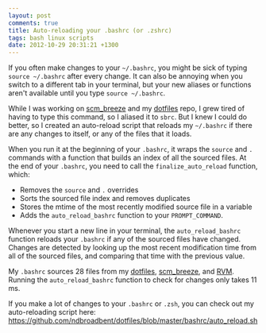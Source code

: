 ```yaml
---
layout: post
comments: true
title: Auto-reloading your .bashrc (or .zshrc)
tags: bash linux scripts
date: 2012-10-29 20:31:21 +1300
---
```


If you often make changes to your `~/.bashrc`, you might be sick of typing `source ~/.bashrc` after every change.
It can also be annoying when you switch to a different tab in your terminal, but your new aliases or functions aren't available until you type `source ~/.bashrc`.

While I was working on [scm_breeze](https://github.com/ndbroadbent/scm_breeze) and my [dotfiles](https://github.com/ndbroadbent/dotfiles) repo, I grew tired of having to type this command, so I aliased it to `sbrc`. But I knew I could do better, so I created an auto-reload script that reloads my `~/.bashrc` if there are any changes to itself, or any of the files that it loads.

When you run it at the beginning of your `.bashrc`, it wraps the `source` and `.` commands with a function that builds an index of all the sourced files. At the end of your `.bashrc`, you need to call the `finalize_auto_reload` function, which:

* Removes the `source` and `.` overrides
* Sorts the sourced file index and removes duplicates
* Stores the mtime of the most recently modified source file in a variable
* Adds the `auto_reload_bashrc` function to your `PROMPT_COMMAND`.

Whenever you start a new line in your terminal, the `auto_reload_bashrc` function reloads your `.bashrc` if any of the sourced files have changed. Changes are detected by looking up the most recent modification time from all of the sourced files, and comparing that time with the previous value.

My `.bashrc` sources 28 files from my [dotfiles](https://github.com/ndbroadbent/dotfiles), [scm_breeze](https://github.com/ndbroadbent/scm_breeze), and [RVM](https://rvm.io/). Running the `auto_reload_bashrc` function to check for changes only takes 11 ms.

If you make a lot of changes to your `.bashrc` or `.zsh`, you can check out my auto-reloading script here:
<a href="https://github.com/ndbroadbent/dotfiles/blob/master/bashrc/auto_reload.sh" target="_blank">https://github.com/ndbroadbent/dotfiles/blob/master/bashrc/auto_reload.sh</a>
